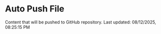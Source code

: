 # Auto Push File

Content that will be pushed to GitHub repository.
Last updated: 08/12/2025, 08:25:15 PM